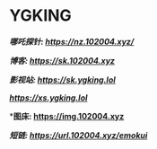 # YGKING
***哪吒探针: https://nz.102004.xyz/***


***博客: https://sk.102004.xyz***



***影视站: https://sk.ygking.lol***


***https://xs.ygking.lol***



***图床: https://img.102004.xyz**


***短链: https://url.102004.xyz/emokui***
